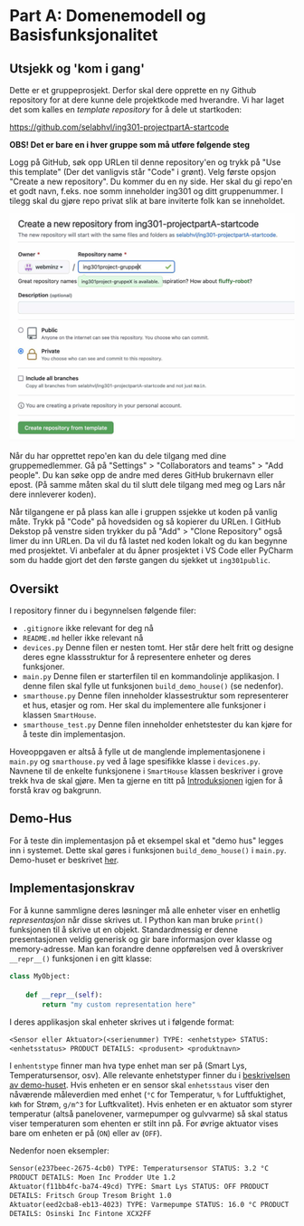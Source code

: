 # Part A: Domenemodell og Basisfunksjonalitet

## Utsjekk og 'kom i gang'

Dette er et gruppeprosjekt.
Derfor skal dere opprette en ny Github repository for at dere kunne dele projektkode med hverandre.
Vi har laget det som kalles en _template repository_ for å dele ut startkoden:

https://github.com/selabhvl/ing301-projectpartA-startcode

**OBS! Det er bare en i hver gruppe som må utføre følgende steg**

Logg på GitHub, søk opp URLen til denne repository'en og trykk på "Use this template" (Der det vanligvis står "Code" i grønt).
Velg første opsjon "Create a new repository".
Du kommer du en ny side.
Her skal du gi repo'en et godt navn, f.eks. noe somm inneholder ing301 og ditt gruppenummer.
I tilegg skal du gjøre repo privat slik at bare inviterte folk kan se inneholdet.

![Skjermmbildet: Create from Templae](../resources/images/skjermbildet-template-repo.jpg)

Når du har opprettet repo'en kan du dele tilgang med dine gruppemedlemmer.
Gå på "Settings" > "Collaborators and teams" > "Add people".
Du kan søke opp de andre med deres GitHub brukernavn eller epost.
(På samme måten skal du til slutt dele tilgang med meg og Lars når dere innleverer koden).

Når tilgangene er på plass kan alle i gruppen ssjekke ut koden på vanlig måte.
Trykk på "Code" på hovedsiden og så kopierer du URLen.
I GitHub Dekstop på venstre siden trykker du på "Add" > "Clone Repository" også limer du inn URLen.
Da vil du få lastet ned koden lokalt og du kan begynne med prosjektet.
Vi anbefaler at du åpner prosjektet i VS Code eller PyCharm som du hadde gjort det den første gangen du sjekket ut `ing301public`.

## Oversikt

I repository finner du i begynnelsen følgende filer:
- `.gitignore` ikke relevant for deg nå
- `README.md` heller ikke relevant nå
- `devices.py` Denne filen er nesten tomt. Her står dere helt fritt og designe deres egne klassstruktur for å representere enheter og deres funksjoner.
- `main.py` Denne filen er starterfilen til en kommandolinje applikasjon. I denne filen skal fylle ut funksjonen `build_demo_house()` (se nedenfor).
- `smarthouse.py` Denne filen inneholder klassestruktur som representerer et hus, etasjer og rom. Her skal du implementere alle funksjoner i klassen `SmartHouse`.
- `smarthouse_test.py` Denne filen inneholder enhetstester du kan kjøre for å teste din implementasjon.

Hoveoppgaven er altså å fylle ut de manglende implementasjonene i `main.py` og `smarthouse.py` ved å lage spesifikke klasse i `devices.py`.
Navnene til de enkelte funksjonene i `SmartHouse` klassen beskriver i grove trekk hva de skal gjøre.
Men ta gjerne en titt på [Introduksjonen](./index.md) igjen for å forstå krav og bakgrunn.


## Demo-Hus

For å teste din implementasjon på et eksempel skal et "demo hus" legges inn i systemet.
Dette skal gøres i funksjonen `build_demo_house()` i `main.py`.
Demo-huset er beskrivet [her](./demo.md).

## Implementasjonskrav

For å kunne sammligne deres løsninger må alle enheter viser en enhetlig _representasjon_ når disse skrives ut.
I Python kan man bruke `print()` funksjonen til å skrive ut en objekt.
Standardmessig er denne presentasjonen veldig generisk og gir bare informasjon over klasse og memory-adresse.
Man kan forandre denne oppførelsen ved å overskriver ``__repr__()`` funksjonen i en gitt klasse:
```python
class MyObject:
    
    def __repr__(self):
        return "my custom representation here"
```
I deres applikasjon skal enheter skrives ut i følgende format:
```
<Sensor eller Aktuator>(<serienummer) TYPE: <enhetstype> STATUS: <enhetsstatus> PRODUCT DETAILS: <produsent> <produktnavn>
```
I `enhentstype` finner man hva type enhet man ser på (Smart Lys, Temperatursensor, osv).
Alle relevante enhetstyper finner du i [beskrivelsen av demo-huset](./demo.md).
Hvis enheten er en sensor skal `enhetsstaus` viser den nåværende måleverdien med enhet (`°C` for Temperatur, `%` for Luftfuktighet, `kWh` for Strøm, `g/m^3` for Luftkvalitet).
Hvis enheten er en aktuator som styrer temperatur (altså panelovener, varmepumper og gulvvarme) så skal status viser temperaturen som ehenten er stilt inn på.
For øvrige aktuator vises bare om enheten er på (`ON`) eller av (`OFF`). 

Nedenfor noen eksempler:
```
Sensor(e237beec-2675-4cb0) TYPE: Temperatursensor STATUS: 3.2 °C PRODUCT DETAILS: Moen Inc Prodder Ute 1.2
Aktuator(f11bb4fc-ba74-49cd) TYPE: Smart Lys STATUS: OFF PRODUCT DETAILS: Fritsch Group Tresom Bright 1.0
Aktuator(eed2cba8-eb13-4023) TYPE: Varmepumpe STATUS: 16.0 °C PRODUCT DETAILS: Osinski Inc Fintone XCX2FF
```
